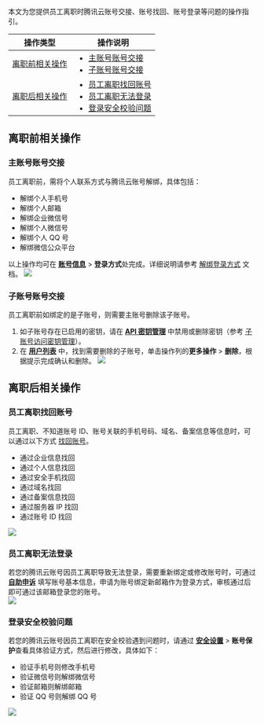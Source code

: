 本文为您提供员工离职时腾讯云账号交接、账号找回、账号登录等问题的操作指引。



| 操作类型 | 操作说明 | 
|---------|---------|
| [离职前相关操作](#before) | <ul style="margin:0;"><li> [主账号账号交接](#1)</li><li>[子账号账号交接](#2) </li></ul> | 
| [离职后相关操作](#after) | <ul style="margin:0;"><li> [员工离职找回账号](#3)</li><li> [员工离职无法登录](#4)</li><li> [登录安全校验问题](#5)</li></ul>| 


[](id:Before)
## 离职前相关操作
[](id:1)
### 主账号账号交接
员工离职前，需将个人联系方式与腾讯云账号解绑，具体包括：
- 解绑个人手机号
- 解绑个人邮箱
- 解绑企业微信号
- 解绑个人微信号
- 解绑个人 QQ 号
- 解绑微信公众平台

以上操作均可在 [**账号信息**](https://console.cloud.tencent.com/developer) > **登录方式**处完成。详细说明请参考 [解绑登录方式](https://cloud.tencent.com/document/product/378/14609) 文档。
![](https://qcloudimg.tencent-cloud.cn/raw/a1435bfa880f6b926be65ea5e69483a0.png)

[](id:2)
### 子账号账号交接
员工离职前如绑定的是子账号，则需要主账号删除该子账号。
1. 如子账号存在已启用的密钥，请在 [**API 密钥管理**](https://console.cloud.tencent.com/cam/capi) 中禁用或删除密钥（参考 [子账号访问密钥管理](https://cloud.tencent.com/document/product/598/37140#.E7.A6.81.E7.94.A8.2F.E5.90.AF.E7.94.A8.E5.AD.90.E8.B4.A6.E5.8F.B7-api-.E5.AF.86.E9.92.A5)）。
2. 在 [**用户列表**](https://console.cloud.tencent.com/cam) 中，找到需要删除的子账号，单击操作列的**更多操作** > **删除**，根据提示完成确认和删除。
![](https://qcloudimg.tencent-cloud.cn/raw/43d9c289aaa9583cd7153d65810e620d.png)


[](id:after)
## 离职后相关操作
[](id:3)
### 员工离职找回账号
员工离职、不知道账号 ID、账号关联的手机号码、域名、备案信息等信息时，可以通过以下方式 [找回账号](https://cloud.tencent.com/document/product/378/43096)。
- 通过企业信息找回
- 通过个人信息找回
- 通过安全手机找回
- 通过域名找回
- 通过备案信息找回
- 通过服务器 IP 找回
- 通过账号 ID 找回

![](https://qcloudimg.tencent-cloud.cn/raw/0143344a45c60a81d21b775ced39ea57.png)

[](id:4)
### 员工离职无法登录
若您的腾讯云账号因员工离职导致无法登录，需要重新绑定或修改账号时，可通过 [**自助申诉**](https://cloud.tencent.com/account/apply-login) 填写账号基本信息，申请为账号绑定新邮箱作为登录方式，审核通过后即可通过该邮箱登录您的账号。  
![](https://qcloudimg.tencent-cloud.cn/raw/d7ea8fa9adc53911a9c4564e217d2407.png)

[](id:5)
### 登录安全校验问题
若您的腾讯云账号因员工离职在安全校验遇到问题时，请通过 [**安全设置**](https://console.cloud.tencent.com/developer/security) > **账号保护**查看具体验证方式，然后进行修改，具体如下：
- 验证手机号则修改手机号
- 验证微信号则解绑微信号
- 验证邮箱则解绑邮箱
- 验证 QQ 号则解绑 QQ 号

![](https://qcloudimg.tencent-cloud.cn/raw/554e5859ae3eb4ff6ebd7c1f6934f546.png)




